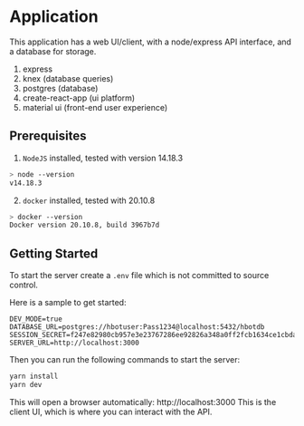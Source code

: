 # Application

This application has a web UI/client, with a node/express API interface, and a database for storage.

1. express
2. knex (database queries)
3. postgres (database)
4. create-react-app (ui platform)
5. material ui (front-end user experience)

## Prerequisites

1. `NodeJS` installed, tested with version 14.18.3

```bash
> node --version
v14.18.3
```

2. `docker` installed, tested with 20.10.8

```bash
> docker --version
Docker version 20.10.8, build 3967b7d
```

## Getting Started

To start the server create a `.env` file which is not committed to source control.

Here is a sample to get started:

```
DEV_MODE=true
DATABASE_URL=postgres://hbotuser:Pass1234@localhost:5432/hbotdb
SESSION_SECRET=f247e82980cb957e3e23767286ee92826a348a0ff2fcb1634ce1cbda30352498
SERVER_URL=http://localhost:3000
```

Then you can run the following commands to start the server:

```bash
yarn install
yarn dev
```

This will open a browser automatically: http://localhost:3000
This is the client UI, which is where you can interact with the API.
